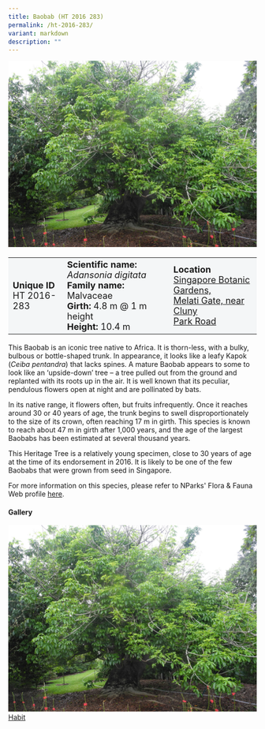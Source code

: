 ```yaml
---
title: Baobab (HT 2016 283)
permalink: /ht-2016-283/
variant: markdown
description: ""
---
```

<div class="isomer-image-wrapper">
<img src="/images/Heritage_trees_photos/adadig_ht2016-283_habit.jpg">
</div><table style="minWidth: 100px; font-size: 18px; background: #F4F6F7">
<tbody><tr>
<td rowspan="1" colspan="1">
<strong>Unique ID</strong>
<br>HT 2016-283
</td>
<td rowspan="1" colspan="1">
	<strong>Scientific name:</strong> <em>Adansonia digitata</em>
<br><strong>Family name: </strong>Malvaceae
<br><strong>Girth: </strong>4.8 m @ 1 m height
<br><strong>Height: </strong>10.4 m
</td>
<td rowspan="1" colspan="1">
<strong>Location</strong><a href="https://www.onemap.gov.sg/?lat=1.3209199999611885&amp;lng=103.81455999995923">
 <br>Singapore Botanic Gardens,<br>Melati Gate, near Cluny<br>Park Road</a>
</td>
</tr>
</tbody>
</table>
<p>This Baobab is an iconic tree native to Africa. It is thorn-less, with a bulky, bulbous or bottle-shaped trunk. In appearance, it looks like a leafy Kapok (<em>Ceiba pentandra</em>) that lacks spines. A mature Baobab appears to some to look like an ‘upside-down’ tree – a tree pulled out from the ground and replanted with its roots up in the air. It is well known that its peculiar, pendulous flowers open at night and are pollinated by bats.</p>
  
<p>In its native range, it flowers often, but fruits infrequently. Once it reaches around 30 or 40 years of age, the trunk begins to swell disproportionately to the size of its crown, often reaching 17 m in girth. This species is known to reach about 47 m in girth after 1,000 years, and the age of the largest Baobabs has been estimated at several thousand years.</p>
  
<p>This Heritage Tree is a relatively young specimen, close to 30 years of age at the time of its endorsement in 2016. It is likely to be one of the few Baobabs that were grown from seed in Singapore.</p>

<p>For more information on this species, please refer to NParks' Flora &amp; Fauna Web profile <a href="https://www.nparks.gov.sg/florafaunaweb/flora/2/6/2696">here</a>.</p>

<h4><b>Gallery</b></h4>
<div class="isomer-card-grid">
<a href="/images/Heritage_trees_photos/adadig_ht2016-283_habit.jpg" class="isomer-card">
<div class="isomer-card-image">
<div class="isomer-image-wrapper"><img src="/images/Heritage_trees_photos/adadig_ht2016-283_habit.jpg"></div></div>
<div class="isomer-card-body"><div class="isomer-card-title">Habit</div></div></a><p></p></div>